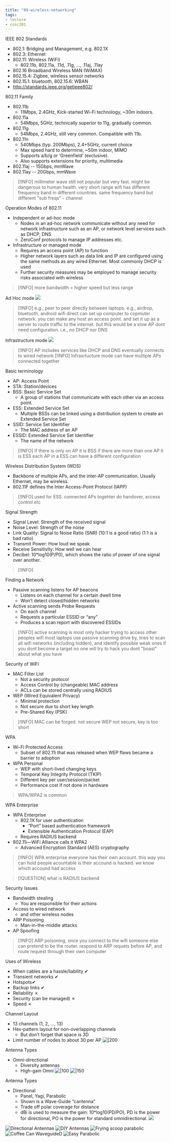 ```yaml
---
title: "09-wireless-networking"
tags: 
- lecture
- cosc301
---
```


IEEE 802 Standards 
- 802.1: Bridging and Management, e.g. 802.1X 
- 802.3: Ethernet 
- 802.11: Wireless (WiFi) 
	- 802.11b, 802.11a, .11d, .11g, …, .11aj, .11ay 
- 802.16 Broadband Wireless MAN (WiMAX) 
- 802.15.4: Zigbee, wireless sensor networks 
- 802.15.1: bluetooth, 802.15.6: WBAN 
- http://standards.ieee.org/getieee802/

802.11 Family 
- 802.11b 
	- 11Mbps, 2.4GHz, Kick-started Wi-Fi technology, ~30m indoors. 
- 802.11a 
	- 54Mbps, 5GHz, technically superior to 11g, gradually common. 
- 802.11g 
	- 54Mbps, 2.4GHz, still very common. Compatible with 11b. 
- 802.11n 
	- 540Mbps (typ. 200Mbps), 2.4+5GHz, current choice 
	- Max speed hard to determine, ~50m indoor, MIMO 
	- Supports a/b/g or ‘Greenfield’ (exclusive). 
	- Also supports extensions for priority, multimedia 
- 802.11aj -- 15Gbps, mmWave 
- 802.11ay -- 20Gbps, mmWave

> [!INFO] millimeter wave still not popular but very fast. might be dangerous to human health. very short range
> wifi has different frequency band in different countries. same frequency band but different "sub freqs" - channel

Operation Modes of 802.11 
- Independent or ad-hoc mode 
	- Nodes in an ad-hoc network communicate without any need for network infrastructure such as an AP, or network level services such as DHCP, DNS 
	- ZeroConf protocols to manage IP addresses etc. 
- Infrastructure or managed mode 
	- Requires an access point (AP) to function 
	- Higher network layers such as data link and IP are configured using the same methods as any wired Ethernet. Most commonly DHCP is used 
	- Further security measures may be employed to manage security risks associated with wireless

> [!INFO] more bandwidth = higher speed but less range

Ad Hoc mode
![](https://i.imgur.com/LwTjKdU.png)
> [!INFO] e.g., peer to peer directly between laptops. e.g., airdrop, bluetooth, android wifi direct
> can set up computer to copmuter network. 
> you can make any host an access point. and set it up as a server to route traffic to the internet. but this would be a slow AP
> dont need configuration. i.e., no DHCP nor DNS

Infrastructure mode
![](https://i.imgur.com/GuhlwVA.png)
> [!INFO] AP includes services like DHCP and DNS
> eventually connects to wired network
> [!INFO] Infrasrtucture mode can have multiple APs connected together

Basic terminology 
- AP: Access Point 
- STA: Station/devices 
- BSS: Basic Service Set 
	- A group of stations that communicate with each other via an access point. 
- ESS: Extended Service Set 
	- Multiple BSSs can be linked using a distribution system to create an Extended Service Set 
- SSID: Service Set Identifier 
	- The MAC address of an AP 
- ESSID: Extended Service Set Identifier 
	- The name of the network
> [!INFO] if there is only on AP it is BSS
> if there are more than one AP it is ESS
> each AP in a ESS can have a different configuration

Wireless Distribution System (WDS) 
- Backbone of multiple APs, and the inter-AP communication. Usually Ethernet, may be wireless. 
- 802.11F defines the Inter Access-Point Protocol (IAPP)

> [!INFO] used for ESS. connected APs togehter
> do handover, access control etc

Signal Strength 
- Signal Level: Strength of the received signal 
- Noise Level: Strength of the noise 
- Link Quality: Signal to Noise Ratio (SNR) (10:1 is a good ratio) (1:1 is a bad ratio)
- Transmit Power: How loud we speak 
- Receive Sensitivity: How well we can hear 
- Decibel: 10*log10(P/P0), which shows the ratio of power of one signal over another.
> [!INFO] 

Finding a Network 
- Passive scanning listens for AP beacons 
	- Listens on each channel for a certain dwell time 
	- Won’t detect closed/hidden networks 
- Active scanning sends Probe Requests 
	- On each channel 
	- Requests a particular ESSID or “any” 
	- Produces a scan report with discovered ESSIDs
> [!INFO] active scanning is most only hacker trying to access other peoples wifi
> most laptops use passive scanning
> drive by, tries to scan all wifi networks (including hidden), and identify possible weak ones
> if you dont become a target no one will try to hack you
> dont "boast" about what you have

Security of WiFi 
- MAC Filter List 
	- Not a security protocol 
	- Access Control by (changeable) MAC address 
	- ACLs can be stored centrally using RADIUS 
- WEP (Wired Equivalent Privacy) 
	- Minimal protection 
	- Not secure due to short key length 
	- Pre-Shared Key (PSK)
> [!INFO] MAC can be forged. not secure
> WEP not secure, key is too short

WPA 
- Wi-Fi Protected Access 
	- Subset of 802.11i that was released when WEP flaws became a barrier to adoption 
- WPA Personal 
	- WEP with short-lived changing keys 
	- Temporal Key Integrity Protocol (TKIP) 
	- Different key per user/session/packet 
	- Performance cost if not done in hardware
> WPA/WPA2 is common

WPA Enterprise 
- WPA Enterprise 
	- 802.1X for user authentication 
		- “Port” based authentication framework 
		- Extensible Authentication Protocol (EAP) 
	- Requires RADIUS backend 
- 802.11i—WiFi Alliance calls it WPA2 
	- Advanced Encryption Standard (AES) cryptography
>[!INFO] WPA enterprise everyone has their own account. this way you can hold people acountable is their accound is hacked. we know which accound had access

> [!QUESTION] what is RADIUS backend

Security Issues 
- Bandwidth stealing 
	- You are responsible for their actions 
- Access to wired network 
	- and other wireless nodes 
- ARP Poisoning 
	- Man-in-the-middle attacks 
- AP Spoofing

> [!INFO] ARP poisoning, once you connect to the wifi someone else can pretend to be the router. respond to ARP requets before AP, and route request through their own computer

Uses of Wireless 
- When cables are a hassle/liability ✔ 
- Transient networks ✔ 
- Hotspots✔ 
- Backup links ✔ 
- Reliability ✗ 
- Security (can be managed) ✗ 
- Speed ✗

Channel Layout 
- 13 channels (1, 2, …, 13) 
- Hex-pattern layout for non-overlapping channels 
	- But don’t forget that space is 3D 
- Limit number of nodes to about 30 per AP
![|200](https://i.imgur.com/Kq0zHzP.png)

Antenna Types 
- Omni-directional 
	- Diversity antennas 
	- High-gain Omni
![|100](https://i.imgur.com/xLFfzdX.png) ![|150](https://i.imgur.com/GkPoavC.png)

Antenna Types 
- Directional 
	- Panel, Yagi, Parabolic 
	- Shown is a Wave-Guide “cantenna” 
	- Trade off polar coverage for distance 
	- dBi is used to measure the gain: 10*log10(PD/PO), PD is the power for directional, PO is the power for standard omnidirectional.
![](https://i.imgur.com/RwgaD7b.png)


![Directional Antennas](https://i.imgur.com/4BzfacB.png)
![DIY Antennas](https://i.imgur.com/ZQ0WHin.png)
![Frying scoop parabolic](https://i.imgur.com/YTwXLbT.png)
![Coffee Can WaveguideD](https://i.imgur.com/bLNbhhC.png)
![Easy Parabolic](https://i.imgur.com/MsdBygq.png)

